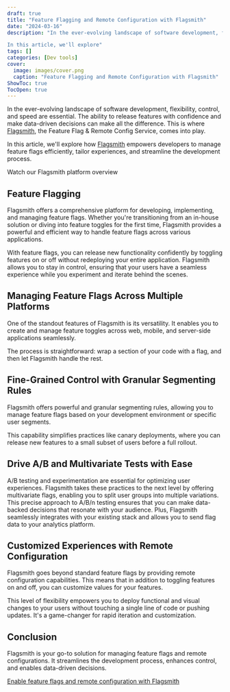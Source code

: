 ```yaml
---
draft: true
title: "Feature Flagging and Remote Configuration with Flagsmith"
date: "2024-03-16"
description: "In the ever-evolving landscape of software development, flexibility, control, and speed are essential. The ability to release features with confidence and make data-driven decisions can make all the difference. This is where Flagsmith, the Feature Flag & Remote Config Service, comes into play.

In this article, we'll explore"
tags: []
categories: [Dev tools]
cover:
  image: images/cover.png
  caption: "Feature Flagging and Remote Configuration with Flagsmith"
ShowToc: true
TocOpen: true
---
```



In the ever\-evolving landscape of software development, flexibility, control, and speed are essential. The ability to release features with confidence and make data\-driven decisions can make all the difference. This is where [Flagsmith](https://elest.io/open-source/flagsmith?ref=blog.elest.io), the Feature Flag \& Remote Config Service, comes into play. 

In this article, we'll explore how [Flagsmith](https://www.flagsmith.com/?ref=blog.elest.io) empowers developers to manage feature flags efficiently, tailor experiences, and streamline the development process.



Watch our Flagsmith platform overview



## Feature Flagging

Flagsmith offers a comprehensive platform for developing, implementing, and managing feature flags. Whether you're transitioning from an in\-house solution or diving into feature toggles for the first time, Flagsmith provides a powerful and efficient way to handle feature flags across various applications.

With feature flags, you can release new functionality confidently by toggling features on or off without redeploying your entire application. Flagsmith allows you to stay in control, ensuring that your users have a seamless experience while you experiment and iterate behind the scenes.

## Managing Feature Flags Across Multiple Platforms

One of the standout features of Flagsmith is its versatility. It enables you to create and manage feature toggles across web, mobile, and server\-side applications seamlessly. 

The process is straightforward: wrap a section of your code with a flag, and then let Flagsmith handle the rest.

## Fine\-Grained Control with Granular Segmenting Rules

Flagsmith offers powerful and granular segmenting rules, allowing you to manage feature flags based on your development environment or specific user segments. 

This capability simplifies practices like canary deployments, where you can release new features to a small subset of users before a full rollout.

## Drive A/B and Multivariate Tests with Ease

A/B testing and experimentation are essential for optimizing user experiences. Flagsmith takes these practices to the next level by offering multivariate flags, enabling you to split user groups into multiple variations. This precise approach to A/B/n testing ensures that you can make data\-backed decisions that resonate with your audience. Plus, Flagsmith seamlessly integrates with your existing stack and allows you to send flag data to your analytics platform.

## Customized Experiences with Remote Configuration

Flagsmith goes beyond standard feature flags by providing remote configuration capabilities. This means that in addition to toggling features on and off, you can customize values for your features. 

This level of flexibility empowers you to deploy functional and visual changes to your users without touching a single line of code or pushing updates. It's a game\-changer for rapid iteration and customization.

## Conclusion

Flagsmith is your go\-to solution for managing feature flags and remote configurations. It streamlines the development process, enhances control, and enables data\-driven decisions. 

[Enable feature flags and remote configuration with Flagsmith](https://elest.io/open-source/flagsmith?ref=blog.elest.io)




